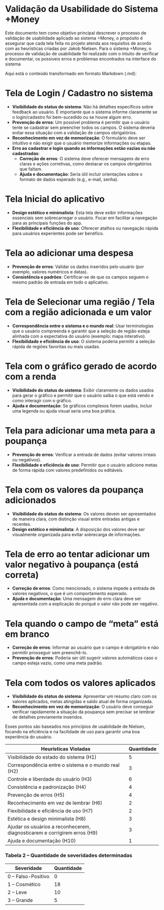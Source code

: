 # **Validação da Usabilidade do Sistema +Money**

  Este documento tem como objetivo principal descrever o processo de validação de usabilidade aplicado ao sistema +Money, o propósito é assegurar que cada tela feita no projeto atenda aos requisitos de acordo com as heuristicas criadas por Jakob Nielsen. Para o sistema +Money, o processo de validação de usabilidade foi realizado com o intuito de verificar e documentar, os possiveis erros e problemas encontrados na interface do sistema

Aqui está o conteúdo transformado em formato Markdown (.md):

# Tela de Login / Cadastro no sistema

- **Visibilidade do status do sistema**: Não há detalhes específicos sobre feedback ao usuário. É importante que o sistema informe claramente se o login/cadastro foi bem-sucedido ou se houve algum erro.
- **Prevenção de erros**: Um possível problema é permitir que o usuário tente se cadastrar sem preencher todos os campos. O sistema deveria evitar essa situação com a validação de campos obrigatórios.
- **Reconhecimento em vez de memorização**: O formulário deve ser intuitivo e não exigir que o usuário memorize informações ou etapas.
- **Erro ao cadastrar e login quando as informações estão vazias ou não cadastradas**:
  - **Correção de erros**: O sistema deve oferecer mensagens de erro claras e ações corretivas, como destacar os campos obrigatórios que faltam.
  - **Ajuda e documentação**: Seria útil incluir orientações sobre o formato de dados esperado (e.g., e-mail, senha).

# Tela Inicial do aplicativo

- **Design estético e minimalista**: Esta tela deve exibir informações essenciais sem sobrecarregar o usuário. Focar em facilitar a navegação para as principais funções do app.
- **Flexibilidade e eficiência de uso**: Oferecer atalhos ou navegação rápida para usuários experientes pode ser benéfico.

# Tela ao adicionar uma despesa

- **Prevenção de erros**: Validar os dados inseridos pelo usuário (por exemplo, valores numéricos e datas).
- **Consistência e padrões**: Certificar-se de que os campos seguem o mesmo padrão de entrada em todo o aplicativo.

# Tela de Selecionar uma região / Tela com a região adicionada e um valor

- **Correspondência entre o sistema e o mundo real**: Usar terminologias que o usuário compreenda e garantir que a seleção de região esteja alinhada com a expectativa do usuário (exemplo: mapa interativo).
- **Flexibilidade e eficiência de uso**: O sistema poderia permitir a seleção rápida de regiões favoritas ou mais usadas.

# Tela com o gráfico gerado de acordo com a renda

- **Visibilidade do status do sistema**: Exibir claramente os dados usados para gerar o gráfico e permitir que o usuário saiba o que está vendo e como interagir com o gráfico.
- **Ajuda e documentação**: Se gráficos complexos forem usados, incluir uma legenda ou ajuda visual seria uma boa prática.

# Tela para adicionar uma meta para a poupança

- **Prevenção de erros**: Verificar a entrada de dados (evitar valores irreais ou negativos).
- **Flexibilidade e eficiência de uso**: Permitir que o usuário adicione metas de forma rápida com valores predefinidos ou editáveis.

# Tela com os valores da poupança adicionados

- **Visibilidade do status do sistema**: Os valores devem ser apresentados de maneira clara, com distinção visual entre entradas antigas e recentes.
- **Design estético e minimalista**: A disposição dos valores deve ser visualmente organizada para evitar sobrecarga de informações.

# Tela de erro ao tentar adicionar um valor negativo à poupança (está correta)

- **Correção de erros**: Como mencionado, o sistema impede a entrada de valores negativos, o que é um comportamento esperado.
- **Ajuda e documentação**: Uma mensagem de erro clara deve ser apresentada com a explicação do porquê o valor não pode ser negativo.

# Tela quando o campo de “meta” está em branco

- **Correção de erros**: Informar ao usuário que o campo é obrigatório e não permitir prosseguir sem preenchê-lo.
- **Prevenção de erros**: Poderia ser útil sugerir valores automáticos caso o campo esteja vazio, como uma meta padrão.

# Tela com todos os valores aplicados

- **Visibilidade do status do sistema**: Apresentar um resumo claro com os valores aplicados, metas atingidas e saldo atual de forma organizada.
- **Reconhecimento em vez de memorização**: O usuário deve conseguir verificar rapidamente a situação da poupança sem precisar se lembrar de detalhes previamente inseridos.

Esses pontos são baseados nos princípios de usabilidade de Nielsen, focando na eficiência e na facilidade de uso para garantir uma boa experiência do usuário.

| **Heurísticas Violadas**                                     | **Quantidade** |
|-------------------------------------------------------------|---------------|
| Visibilidade do estado do sistema (H1)                      | 5             |
| Correspondência entre o sistema e o mundo real (H2)         | 3             |
| Controle e liberdade do usuário (H3)                        | 6             |
| Consistência e padronização (H4)                            | 4             |
| Prevenção de erros (H5)                                     | 4             |
| Reconhecimento em vez de lembrar (H6)                       | 2             |
| Flexibilidade e eficiência de uso (H7)                      | 2             |
| Estética e design minimalista (H8)                          | 3             |
| Ajudar os usuários a reconhecerem, diagnosticarem e corrigirem erros (H9) | 3             |
| Ajuda e documentação (H10)                                  | 1             |

### Tabela 2 – Quantidade de severidades determinadas

| **Severidade**  | **Quantidade** |
|----------------|----------------|
| 0 – Falso-Positivo | 0              |
| 1 – Cosmético       | 18             |
| 2 – Leve            | 10             |
| 3 – Grande          | 5              |

